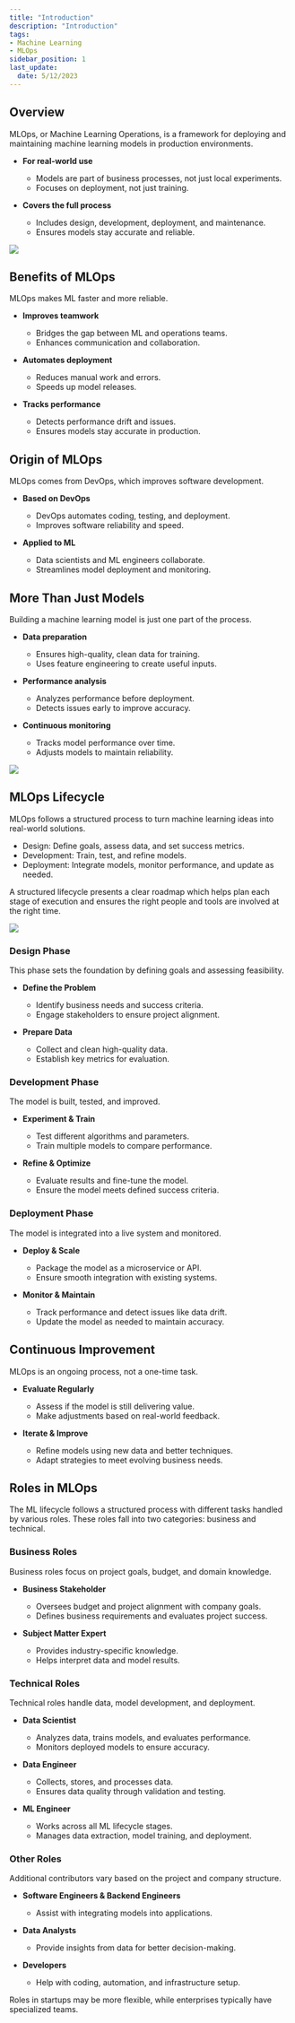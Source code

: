 ```yaml
---
title: "Introduction"
description: "Introduction"
tags: 
- Machine Learning
- MLOps
sidebar_position: 1
last_update:
  date: 5/12/2023
---
```



## Overview

MLOps, or Machine Learning Operations, is a framework for deploying and maintaining machine learning models in production environments.

- **For real-world use**  
  - Models are part of business processes, not just local experiments.  
  - Focuses on deployment, not just training.  

- **Covers the full process**  
  - Includes design, development, deployment, and maintenance.  
  - Ensures models stay accurate and reliable.  

<div class="img-center"> 

![](/img/docs/Screenshot-2025-03-18-002547.png)

</div>

## Benefits of MLOps  

MLOps makes ML faster and more reliable.  

- **Improves teamwork**  
  - Bridges the gap between ML and operations teams.  
  - Enhances communication and collaboration.  

- **Automates deployment**  
  - Reduces manual work and errors.  
  - Speeds up model releases.  

- **Tracks performance**  
  - Detects performance drift and issues.  
  - Ensures models stay accurate in production.  

## Origin of MLOps  

MLOps comes from DevOps, which improves software development.  

- **Based on DevOps**  
  - DevOps automates coding, testing, and deployment.  
  - Improves software reliability and speed.  

- **Applied to ML**  
  - Data scientists and ML engineers collaborate.  
  - Streamlines model deployment and monitoring.  

## More Than Just Models 

Building a machine learning model is just one part of the process.

- **Data preparation**   
  - Ensures high-quality, clean data for training.  
  - Uses feature engineering to create useful inputs.  

- **Performance analysis**
  - Analyzes performance before deployment.  
  - Detects issues early to improve accuracy.  

- **Continuous monitoring**    
  - Tracks model performance over time.  
  - Adjusts models to maintain reliability.  

<div class="img-center"> 

![](/img/docs/Screenshot-2025-03-18-002653.png)

</div>


## MLOps Lifecycle  

MLOps follows a structured process to turn machine learning ideas into real-world solutions.  

- Design: Define goals, assess data, and set success metrics.  
- Development: Train, test, and refine models.  
- Deployment: Integrate models, monitor performance, and update as needed.  

A structured lifecycle presents a clear roadmap which helps plan each stage of execution and ensures the right people and tools are involved at the right time. 

<div class="img-center"> 

![](/img/docs/Screenshot-2025-03-18-230536.png)

</div>


### Design Phase  

This phase sets the foundation by defining goals and assessing feasibility.  

- **Define the Problem**  
  - Identify business needs and success criteria.  
  - Engage stakeholders to ensure project alignment.  

- **Prepare Data**  
  - Collect and clean high-quality data.  
  - Establish key metrics for evaluation.  

### Development Phase  

The model is built, tested, and improved.  

- **Experiment & Train**  
  - Test different algorithms and parameters.  
  - Train multiple models to compare performance.  

- **Refine & Optimize**  
  - Evaluate results and fine-tune the model.  
  - Ensure the model meets defined success criteria.  

### Deployment Phase  

The model is integrated into a live system and monitored.  

- **Deploy & Scale**  
  - Package the model as a microservice or API.  
  - Ensure smooth integration with existing systems.  

- **Monitor & Maintain**  
  - Track performance and detect issues like data drift.  
  - Update the model as needed to maintain accuracy.  

## Continuous Improvement  

MLOps is an ongoing process, not a one-time task.  

- **Evaluate Regularly**  
  - Assess if the model is still delivering value.  
  - Make adjustments based on real-world feedback.  

- **Iterate & Improve**  
  - Refine models using new data and better techniques.  
  - Adapt strategies to meet evolving business needs.  

## Roles in MLOps

The ML lifecycle follows a structured process with different tasks handled by various roles. These roles fall into two categories: business and technical.  

### Business Roles  

Business roles focus on project goals, budget, and domain knowledge.  

- **Business Stakeholder**  
  - Oversees budget and project alignment with company goals.  
  - Defines business requirements and evaluates project success.  

- **Subject Matter Expert**  
  - Provides industry-specific knowledge.  
  - Helps interpret data and model results.  

### Technical Roles  

Technical roles handle data, model development, and deployment.  

- **Data Scientist**  
  - Analyzes data, trains models, and evaluates performance.  
  - Monitors deployed models to ensure accuracy.  

- **Data Engineer**  
  - Collects, stores, and processes data.  
  - Ensures data quality through validation and testing.  

- **ML Engineer**  
  - Works across all ML lifecycle stages.  
  - Manages data extraction, model training, and deployment.  

### Other Roles  

Additional contributors vary based on the project and company structure.  

- **Software Engineers & Backend Engineers**  
  - Assist with integrating models into applications.  

- **Data Analysts**  
  - Provide insights from data for better decision-making.  

- **Developers**  
  - Help with coding, automation, and infrastructure setup.  

Roles in startups may be more flexible, while enterprises typically have specialized teams.